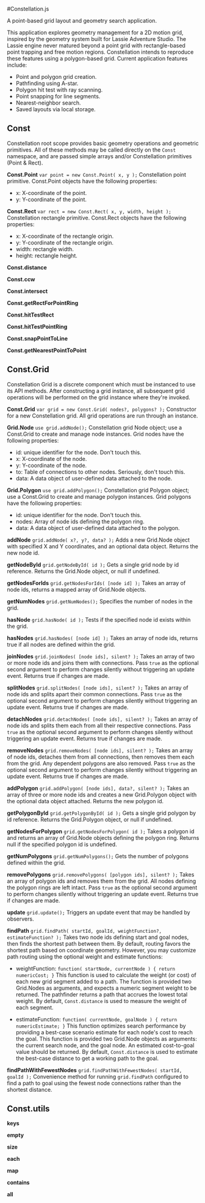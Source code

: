 #Constellation.js

A point-based grid layout and geometry search application.

This application explores geometry management for a 2D motion grid, inspired by the geometry system built for Lassie Adventure Studio. The Lassie engine never matured beyond a point grid with rectangle-based point trapping and free motion regions. Constellation intends to reproduce these features using a polygon-based grid. Current application features include:

 - Point and polygon grid creation.
 - Pathfinding using A-star.
 - Polygon hit test with ray scanning.
 - Point snapping for line segments.
 - Nearest-neighbor search.
 - Saved layouts via local storage.

## Const
Constellation root scope provides basic geometry operations and geometric primitives. All of these methods may be called directly on the `Const` namespace, and are passed simple arrays and/or Constellation primitives (Point & Rect).

**Const.Point** `var point = new Const.Point( x, y );`
Constellation point primitive. Const.Point objects have the following properties:

- x: X-coordinate of the point.
- y: Y-coordinate of the point.

**Const.Rect** `var rect = new Const.Rect( x, y, width, height );`
Constellation rectangle primitive. Const.Rect objects have the following properties:

- x: X-coordinate of the rectangle origin.
- y: Y-coordinate of the rectangle origin.
- width: rectangle width.
- height: rectangle height.

**Const.distance**

**Const.ccw**

**Const.intersect**

**Const.getRectForPointRing**

**Const.hitTestRect**

**Const.hitTestPointRing**

**Const.snapPointToLine**

**Const.getNearestPointToPoint**

## Const.Grid
Constellation Grid is a discrete component which must be instanced to use its API methods. After constructing a grid instance, all subsequent grid operations will be performed on the grid instance where they're invoked.

**Const.Grid** `var grid = new Const.Grid( nodes?, polygons? );`
Constructor for a new Constellation grid. All grid operations are run through an instance.

**Grid.Node** `use grid.addNode();`
Constellation grid Node object; use a Const.Grid to create and manage node instances. Grid nodes have the following properties:

- id: unique identifier for the node. Don't touch this.
- x: X-coordinate of the node.
- y: Y-coordinate of the node.
- to: Table of connections to other nodes. Seriously, don't touch this.
- data: A data object of user-defined data attached to the node.

**Grid.Polygon** `use grid.addPolygon();`
Constellation grid Polygon object; use a Const.Grid to create and manage polygon instances. Grid polygons have the following properties:

- id: unique identifier for the node. Don't touch this.
- nodes: Array of node ids defining the polygon ring.
- data: A data object of user-defined data attached to the polygon.

**addNode** `grid.addNode( x?, y?, data? );`
Adds a new Grid.Node object with specified X and Y coordinates, and an optional data object. Returns the new node id.

**getNodeById** `grid.getNodeById( id );`
Gets a single grid node by id reference. Returns the Grid.Node object, or null if undefined.

**getNodesForIds** `grid.getNodesForIds( [node id] );`
Takes an array of node ids, returns a mapped array of Grid.Node objects.

**getNumNodes** `grid.getNumNodes();`
Specifies the number of nodes in the grid.

**hasNode** `grid.hasNode( id );`
Tests if the specified node id exists within the grid.

**hasNodes** `grid.hasNodes( [node id] );`
Takes an array of node ids, returns true if all nodes are defined within the grid.

**joinNodes** `grid.joinNodes( [node ids], silent? );`
Takes an array of two or more node ids and joins them with connections. Pass `true` as the optional second argument to perform changes silently without triggering an update event. Returns true if changes are made.

**splitNodes** `grid.splitNodes( [node ids], silent? );`
Takes an array of node ids and splits apart their common connections. Pass `true` as the optional second argument to perform changes silently without triggering an update event. Returns true if changes are made.

**detachNodes** `grid.detachNodes( [node ids], silent? );`
Takes an array of node ids and splits them each from all their respective connections. Pass `true` as the optional second argument to perform changes silently without triggering an update event. Returns true if changes are made.

**removeNodes** `grid.removeNodes( [node ids], silent? );`
Takes an array of node ids, detaches them from all connections, then removes them each from the grid. Any dependent polygons are also removed. Pass `true` as the optional second argument to perform changes silently without triggering an update event. Returns true if changes are made.

**addPolygon** `grid.addPolygon( [node ids], data?, silent? );`
Takes an array of three or more node ids and creates a new Grid.Polygon object with the optional data object attached. Returns the new polygon id.

**getPolygonById** `grid.getPolygonById( id );`
Gets a single grid polygon by id reference. Returns the Grid.Polygon object, or null if undefined.

**getNodesForPolygon** `grid.getNodesForPolygon( id );`
Takes a polygon id and returns an array of Grid.Node objects defining the polygon ring. Returns null if the specified polygon id is undefined.

**getNumPolygons** `grid.getNumPolygons();`
Gets the number of polygons defined within the grid.

**removePolygons** `grid.removePolygons( [polygon ids], silent? );`
Takes an array of polygon ids and removes them from the grid. All nodes defining the polygon rings are left intact. Pass `true` as the optional second argument to perform changes silently without triggering an update event. Returns true if changes are made.

**update** `grid.update();`
Triggers an update event that may be handled by observers.

**findPath** `grid.findPath( startId, goalId, weightFunction?, estimateFunction? );`
Takes two node ids defining start and goal nodes, then finds the shortest path between them. By default, routing favors the shortest path based on coordinate geometry. However, you may customize path routing using the optional weight and estimate functions:

 - weightFunction: `function( startNode, currentNode ) { return numericCost; }` This function is used to calculate the weight (or cost) of each new grid segment added to a path. The function is provided two Grid.Nodes as arguments, and expects a numeric segment weight to be returned. The pathfinder returns a path that accrues the lowest total weight. By default, `Const.distance` is used to measure the weight of each segment.

 - estimateFunction: `function( currentNode, goalNode ) { return numericEstimate; }` This function optimizes search performance by providing a best-case scenario estimate for each node's cost to reach the goal. This function is provided two Grid.Node objects as arguments: the current search node, and the goal node. An estimated cost-to-goal value should be returned. By default, `Const.distance` is used to estimate the best-case distance to get a working path to the goal.

**findPathWithFewestNodes** `grid.findPathWithFewestNodes( startId, goalId );`
Convenience method for running `grid.findPath` configured to find a path to goal using the fewest node connections rather than the shortest distance.

## Const.utils

**keys**

**empty**

**size**

**each**

**map**

**contains**

**all**